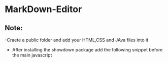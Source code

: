 # MarkDown-Editor

## Note:

-Craete a public folder and add your HTML,CSS and JAva files into it
- After installing the showdown package
  add the following snippet before the main javascript <script> tags 
  ```
  <script src="showdown.js"></script>
  ```
-Also run the following command on your your terminal if you are not using webpack/bundler
  cp node_modules/showdown/dist/showdown.js public
  
- Remember to uncheck enable js map and enable css map from your cocnsole setting
  
 You should be able to now run youur own markdown editor as well
